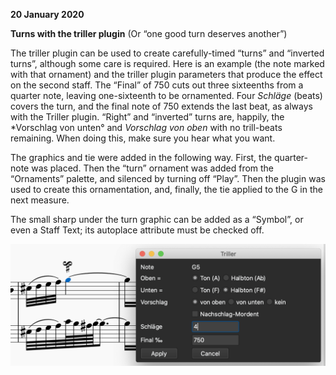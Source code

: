 **20 January 2020**

**Turns with the triller plugin** (Or “one good turn deserves another”)

The triller plugin can be used to create carefully-timed “turns” and “inverted turns”, although some care is required. Here is an example
(the note marked with that ornament) and the triller plugin parameters that produce the effect on the second staff.  The “Final” of 750 cuts out three sixteenths 
from a quarter note, leaving one-sixteenth to be ornamented. Four *Schläge* (beats) covers the turn, and the final note of 750 extends the last beat,
as always with the Triller plugin.  “Right” and “inverted” turns are, happily, the *Vorschlag von unten° and *Vorschlag von oben* with no trill-beats remaining.  When doing this, make sure you hear what you want.

The graphics and tie were added in the following way.  First, the quarter-note was placed.  Then the “turn” ornament was added from the “Ornaments”
palette, and silenced by turning off “Play”.  Then the plugin was used to create this ornamentation, and, finally, the tie applied to the G in
the next measure.

The small sharp under the turn graphic can be added as a “Symbol”, or even a Staff Text; its autoplace attribute must be checked off.


![Triller turn example](TrillerTurn.png)

